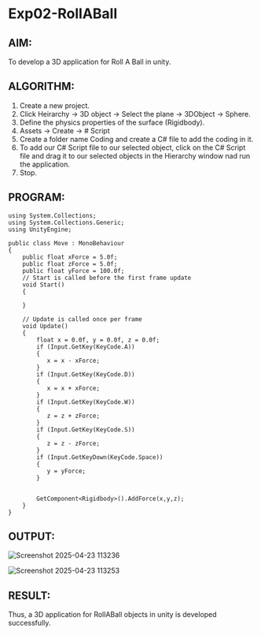 # Exp02-RollABall

## AIM:
To develop a 3D application for Roll A Ball in unity.

## ALGORITHM:
1. Create a new project.
2. Click Heirarchy -> 3D object -> Select the plane -> 3DObject -> Sphere.
3. Define the physics properties of the surface (Rigidbody).
4. Assets -> Create -> # Script
5. Create a folder name Coding and create a C# file to add the coding in it.
6. To add our C# Script file to our selected object, click on the C# Script file and drag it to our selected objects in the Hierarchy window nad run the application.
7. Stop.


## PROGRAM:
```
using System.Collections;
using System.Collections.Generic;
using UnityEngine;

public class Move : MonoBehaviour
{
    public float xForce = 5.0f;
    public float zForce = 5.0f;
    public float yForce = 100.0f;
    // Start is called before the first frame update
    void Start()
    {
        
    }

    // Update is called once per frame
    void Update()
    {
        float x = 0.0f, y = 0.0f, z = 0.0f;
        if (Input.GetKey(KeyCode.A))
        {
           x = x - xForce; 
        }
        if (Input.GetKey(KeyCode.D))
        {
           x = x + xForce; 
        }
        if (Input.GetKey(KeyCode.W))
        {
           z = z + zForce; 
        }
        if (Input.GetKey(KeyCode.S))
        {
           z = z - zForce; 
        }
        if (Input.GetKeyDown(KeyCode.Space))
        {
           y = yForce;
        }
        

        GetComponent<Rigidbody>().AddForce(x,y,z);
    }
}
```

## OUTPUT:

![Screenshot 2025-04-23 113236](https://github.com/user-attachments/assets/17d37cc5-ad03-4769-85f8-a500131a1f99)

![Screenshot 2025-04-23 113253](https://github.com/user-attachments/assets/b13d5891-1318-469e-b20b-776a2c94abc8)

## RESULT:
Thus, a 3D application for RollABall objects in unity is developed successfully.
